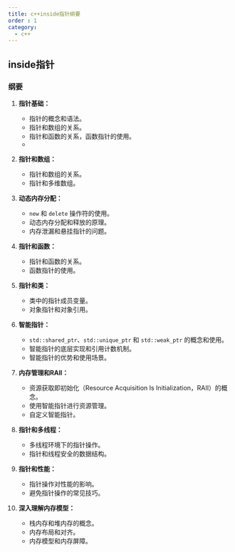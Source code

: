 ```yaml
---
title: c++inside指针纲要
order : 1
category:
  - c++
---
```

## inside指针

### 纲要

1. **指针基础：**
    - 指针的概念和语法。
    - 指针和数组的关系。
    - 指针和函数的关系，函数指针的使用。
    - 
2. **指针和数组：**
    - 指针和数组的关系。
    - 指针和多维数组。

3. **动态内存分配：**
    - `new` 和 `delete` 操作符的使用。
    - 动态内存分配和释放的原理。
    - 内存泄漏和悬挂指针的问题。

4. **指针和函数：**
    - 指针和函数的关系。
    - 函数指针的使用。

5. **指针和类：**
    - 类中的指针成员变量。
    - 对象指针和对象引用。

6. **智能指针：**
    - `std::shared_ptr`、`std::unique_ptr` 和 `std::weak_ptr` 的概念和使用。
    - 智能指针的底层实现和引用计数机制。
    - 智能指针的优势和使用场景。

7. **内存管理和RAII：**
    - 资源获取即初始化（Resource Acquisition Is Initialization，RAII）的概念。
    - 使用智能指针进行资源管理。
    - 自定义智能指针。

8. **指针和多线程：**
    - 多线程环境下的指针操作。
    - 指针和线程安全的数据结构。

9. **指针和性能：**
    - 指针操作对性能的影响。
    - 避免指针操作的常见技巧。

10. **深入理解内存模型：**
    - 栈内存和堆内存的概念。
    - 内存布局和对齐。
    - 内存模型和内存屏障。

